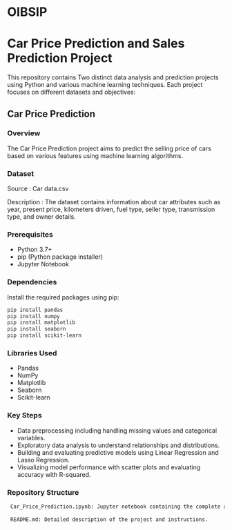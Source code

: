 # OIBSIP
# Car Price Prediction and Sales Prediction Project

This repository contains Two distinct data analysis and prediction projects using Python and various machine learning techniques. Each project focuses on different datasets and objectives:

## Car Price Prediction

### Overview

The Car Price Prediction project aims to predict the selling price of cars based on various features using machine learning algorithms.

### Dataset

Source : Car data.csv 

Description : The dataset contains information about car attributes such as year, present price, kilometers driven, fuel type, seller type, transmission type, and owner details.


### Prerequisites

- Python 3.7+
- pip (Python package installer)
- Jupyter Notebook 


### Dependencies

Install the required packages using pip:

```bash
pip install pandas
pip install numpy
pip install matplotlib
pip install seaborn
pip install scikit-learn
```

### Libraries Used
- Pandas
- NumPy
- Matplotlib
- Seaborn
- Scikit-learn

### Key Steps

- Data preprocessing including handling missing values and categorical variables.
- Exploratory data analysis to understand relationships and distributions.
- Building and evaluating predictive models using Linear Regression and Lasso Regression.
- Visualizing model performance with scatter plots and evaluating accuracy with R-squared.

### Repository Structure
```bash
 Car_Price_Prediction.ipynb: Jupyter notebook containing the complete analysis and code.
 
 README.md: Detailed description of the project and instructions.
```
